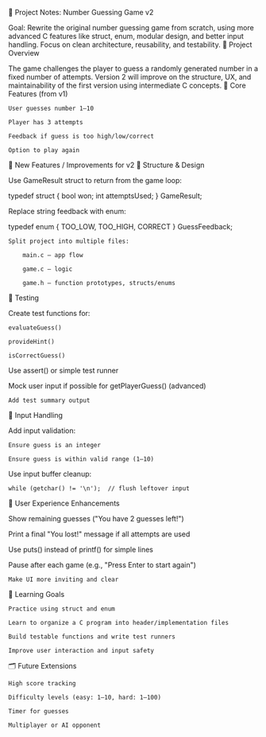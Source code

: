 🧠 Project Notes: Number Guessing Game v2

Goal:
Rewrite the original number guessing game from scratch, using more advanced C features like struct, enum, modular design, and better input handling. Focus on clean architecture, reusability, and testability.
📌 Project Overview

The game challenges the player to guess a randomly generated number in a fixed number of attempts. Version 2 will improve on the structure, UX, and maintainability of the first version using intermediate C concepts.
🔧 Core Features (from v1)

    User guesses number 1–10

    Player has 3 attempts

    Feedback if guess is too high/low/correct

    Option to play again

🌱 New Features / Improvements for v2
🧱 Structure & Design

Use GameResult struct to return from the game loop:

typedef struct {
    bool won;
    int attemptsUsed;
} GameResult;

Replace string feedback with enum:

typedef enum {
    TOO_LOW,
    TOO_HIGH,
    CORRECT
} GuessFeedback;

    Split project into multiple files:

        main.c — app flow

        game.c — logic

        game.h — function prototypes, structs/enums

🧪 Testing

Create test functions for:

    evaluateGuess()

    provideHint()

    isCorrectGuess()

Use assert() or simple test runner

Mock user input if possible for getPlayerGuess() (advanced)

    Add test summary output

🔐 Input Handling

Add input validation:

    Ensure guess is an integer

    Ensure guess is within valid range (1–10)

Use input buffer cleanup:

    while (getchar() != '\n');  // flush leftover input

🌟 User Experience Enhancements

Show remaining guesses ("You have 2 guesses left!")

Print a final "You lost!" message if all attempts are used

Use puts() instead of printf() for simple lines

Pause after each game (e.g., "Press Enter to start again")

    Make UI more inviting and clear

🧠 Learning Goals

    Practice using struct and enum

    Learn to organize a C program into header/implementation files

    Build testable functions and write test runners

    Improve user interaction and input safety

🗂️ Future Extensions

    High score tracking

    Difficulty levels (easy: 1–10, hard: 1–100)

    Timer for guesses

    Multiplayer or AI opponent
